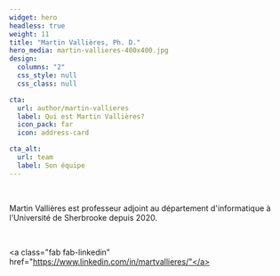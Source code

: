 ```yaml
---
widget: hero
headless: true
weight: 11
title: "Martin Vallières, Ph. D."
hero_media: martin-vallieres-400x400.jpg
design:
  columns: "2"
  css_style: null
  css_class: null

cta:
  url: author/martin-vallieres
  label: Qui est Martin Vallières?
  icon_pack: far
  icon: address-card

cta_alt:
  url: team
  label: Son équipe
---
```

<br>

Martin Vallières est professeur adjoint au département d'informatique à l'Université de Sherbrooke depuis 2020.

<br>

<a class="fab fab-linkedin" 
href="https://www.linkedin.com/in/martvallieres/"</a>
